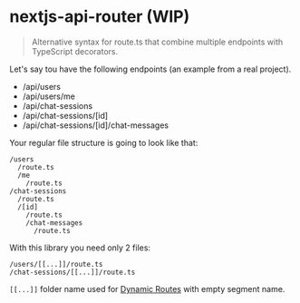 # nextjs-api-router (WIP)

> Alternative syntax for route.ts that combine multiple endpoints with TypeScript decorators.

Let's say tou have the following endpoints (an example from a real project).

- /api/users
- /api/users/me
- /api/chat-sessions
- /api/chat-sessions/[id]
- /api/chat-sessions/[id]/chat-messages

Your regular file structure is going to look like that:

```
/users
  /route.ts
  /me
    /route.ts
/chat-sessions
  /route.ts
  /[id]
    /route.ts
    /chat-messages
      /route.ts
```

With this library you need only 2 files:

```
/users/[[...]]/route.ts
/chat-sessions/[[...]]/route.ts
```

`[[...]]` folder name used for [Dynamic Routes](https://nextjs.org/docs/app/building-your-application/routing/dynamic-routes) with empty segment name.


